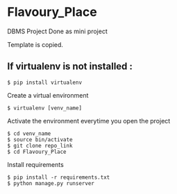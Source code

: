 # Flavoury_Place
DBMS Project Done as mini project

Template is copied.

## If virtualenv is not installed :
```
$ pip install virtualenv
```
Create a virtual environment
```
$ virtualenv [venv_name]
```
Activate the environment everytime you open the project
```
$ cd venv_name 
$ source bin/activate
$ git clone repo_link
$ cd Flavoury_Place
```
Install requirements
```
$ pip install -r requirements.txt
$ python manage.py runserver
```
